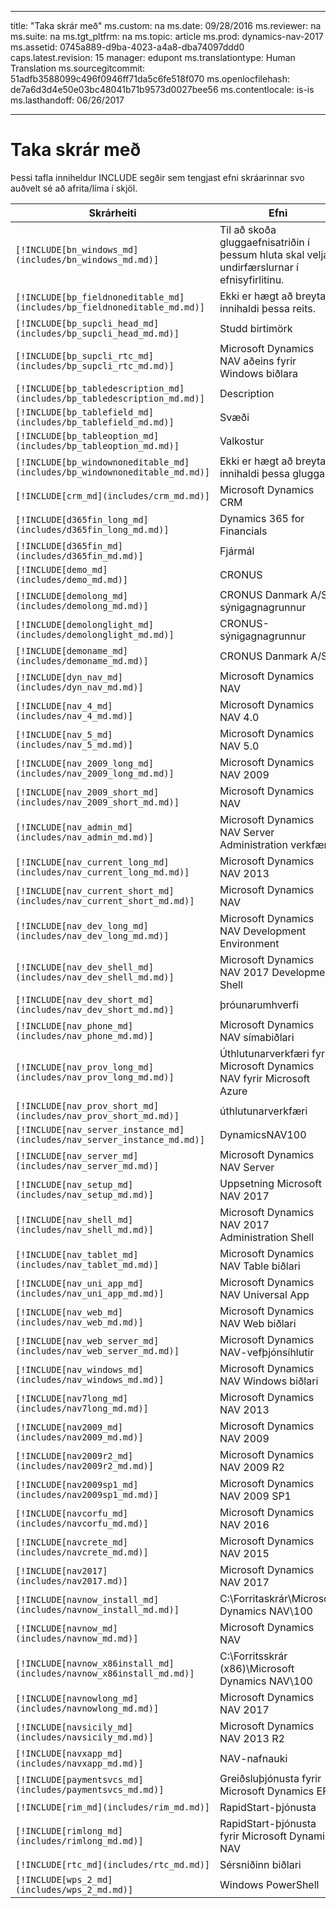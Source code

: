 
---
title: "Taka skrár með"
ms.custom: na
ms.date: 09/28/2016
ms.reviewer: na
ms.suite: na
ms.tgt_pltfrm: na
ms.topic: article
ms.prod: dynamics-nav-2017
ms.assetid: 0745a889-d9ba-4023-a4a8-dba74097ddd0
caps.latest.revision: 15
manager: edupont
ms.translationtype: Human Translation
ms.sourcegitcommit: 51adfb3588099c496f0946ff71da5c6fe518f070
ms.openlocfilehash: de7a6d3d4e50e03bc48041b71b9573d0027bee56
ms.contentlocale: is-is
ms.lasthandoff: 06/26/2017

---

# <a name="include-files"></a>Taka skrár með

Þessi tafla inniheldur INCLUDE segðir sem tengjast efni skráarinnar svo auðvelt sé að afrita/líma í skjöl.

|Skrárheiti   |Efni  |
|------------|---------|
|`[!INCLUDE[bn_windows_md](includes/bn_windows_md.md)]`|Til að skoða gluggaefnisatriðin í þessum hluta skal velja undirfærslurnar í efnisyfirlitinu.|
|`[!INCLUDE[bp_fieldnoneditable_md](includes/bp_fieldnoneditable_md.md)]`|Ekki er hægt að breyta innihaldi þessa reits.|
|`[!INCLUDE[bp_supcli_head_md](includes/bp_supcli_head_md.md)]`|Studd birtimörk|
|`[!INCLUDE[bp_supcli_rtc_md](includes/bp_supcli_rtc_md.md)]`|Microsoft Dynamics NAV aðeins fyrir Windows biðlara|
|`[!INCLUDE[bp_tabledescription_md](includes/bp_tabledescription_md.md)]`|Description| 
|`[!INCLUDE[bp_tablefield_md](includes/bp_tablefield_md.md)]`|Svæði|
|`[!INCLUDE[bp_tableoption_md](includes/bp_tableoption_md.md)]`|Valkostur|
|`[!INCLUDE[bp_windownoneditable_md](includes/bp_windownoneditable_md.md)]`|Ekki er hægt að breyta innihaldi þessa glugga.|
|`[!INCLUDE[crm_md](includes/crm_md.md)]`|Microsoft Dynamics CRM|
|`[!INCLUDE[d365fin_long_md](includes/d365fin_long_md.md)]`|Dynamics 365 for Financials|
|`[!INCLUDE[d365fin_md](includes/d365fin_md.md)]`|Fjármál|
|`[!INCLUDE[demo_md](includes/demo_md.md)]`|CRONUS|
|`[!INCLUDE[demolong_md](includes/demolong_md.md)]`|CRONUS Danmark A/S sýnigagnagrunnur|
|`[!INCLUDE[demolonglight_md](includes/demolonglight_md.md)]`|CRONUS-sýnigagnagrunnur|
|`[!INCLUDE[demoname_md](includes/demoname_md.md)]`|CRONUS Danmark A/S|
|`[!INCLUDE[dyn_nav_md](includes/dyn_nav_md.md)]`|Microsoft Dynamics NAV|
|`[!INCLUDE[nav_4_md](includes/nav_4_md.md)]`|Microsoft Dynamics NAV 4.0|
|`[!INCLUDE[nav_5_md](includes/nav_5_md.md)]`|Microsoft Dynamics NAV 5.0|
|`[!INCLUDE[nav_2009_long_md](includes/nav_2009_long_md.md)]`|Microsoft Dynamics NAV 2009|
|`[!INCLUDE[nav_2009_short_md](includes/nav_2009_short_md.md)]`|Microsoft Dynamics NAV|
|`[!INCLUDE[nav_admin_md](includes/nav_admin_md.md)]`|Microsoft Dynamics NAV Server Administration verkfæri|
|`[!INCLUDE[nav_current_long_md](includes/nav_current_long_md.md)]`|Microsoft Dynamics NAV 2013|
|`[!INCLUDE[nav_current_short_md](includes/nav_current_short_md.md)]`|Microsoft Dynamics NAV|
|`[!INCLUDE[nav_dev_long_md](includes/nav_dev_long_md.md)]`|Microsoft Dynamics NAV Development Environment|
|`[!INCLUDE[nav_dev_shell_md](includes/nav_dev_shell_md.md)]`|Microsoft Dynamics NAV 2017 Development Shell|
|`[!INCLUDE[nav_dev_short_md](includes/nav_dev_short_md.md)]`|þróunarumhverfi|
|`[!INCLUDE[nav_phone_md](includes/nav_phone_md.md)]`|Microsoft Dynamics NAV símabiðlari|
|`[!INCLUDE[nav_prov_long_md](includes/nav_prov_long_md.md)]`|Úthlutunarverkfæri fyrir Microsoft Dynamics NAV fyrir Microsoft Azure|
|`[!INCLUDE[nav_prov_short_md](includes/nav_prov_short_md.md)]`|úthlutunarverkfæri|
|`[!INCLUDE[nav_server_instance_md](includes/nav_server_instance_md.md)]`|DynamicsNAV100|
|`[!INCLUDE[nav_server_md](includes/nav_server_md.md)]`|Microsoft Dynamics NAV Server|
|`[!INCLUDE[nav_setup_md](includes/nav_setup_md.md)]`|Uppsetning Microsoft NAV 2017|
|`[!INCLUDE[nav_shell_md](includes/nav_shell_md.md)]`|Microsoft Dynamics NAV 2017 Administration Shell|
|`[!INCLUDE[nav_tablet_md](includes/nav_tablet_md.md)]`|Microsoft Dynamics NAV Table biðlari|
|`[!INCLUDE[nav_uni_app_md](includes/nav_uni_app_md.md)]`|Microsoft Dynamics NAV Universal App|
|`[!INCLUDE[nav_web_md](includes/nav_web_md.md)]`|Microsoft Dynamics NAV Web biðlari|
|`[!INCLUDE[nav_web_server_md](includes/nav_web_server_md.md)]`|Microsoft Dynamics NAV-vefþjónsíhlutir|
|`[!INCLUDE[nav_windows_md](includes/nav_windows_md.md)]`|Microsoft Dynamics NAV Windows biðlari|
|`[!INCLUDE[nav7long_md](includes/nav7long_md.md)]`|Microsoft Dynamics NAV 2013|
|`[!INCLUDE[nav2009_md](includes/nav2009_md.md)]`|Microsoft Dynamics NAV 2009|
|`[!INCLUDE[nav2009r2_md](includes/nav2009r2_md.md)]`|Microsoft Dynamics NAV 2009 R2|
|`[!INCLUDE[nav2009sp1_md](includes/nav2009sp1_md.md)]`|Microsoft Dynamics NAV 2009 SP1|
|`[!INCLUDE[navcorfu_md](includes/navcorfu_md.md)]`|Microsoft Dynamics NAV 2016|
|`[!INCLUDE[navcrete_md](includes/navcrete_md.md)]`|Microsoft Dynamics NAV 2015|
|`[!INCLUDE[nav2017](includes/nav2017.md)]`|Microsoft Dynamics NAV 2017|
|`[!INCLUDE[navnow_install_md](includes/navnow_install_md.md)]`|C:\\Forritaskrár\\Microsoft Dynamics NAV\\100|
|`[!INCLUDE[navnow_md](includes/navnow_md.md)]`|Microsoft Dynamics NAV|
|`[!INCLUDE[navnow_x86install_md](includes/navnow_x86install_md.md)]`|C:\\Forritsskrár \(x86\)\\Microsoft Dynamics NAV\\100|
|`[!INCLUDE[navnowlong_md](includes/navnowlong_md.md)]`|Microsoft Dynamics NAV 2017|
|`[!INCLUDE[navsicily_md](includes/navsicily_md.md)]`|Microsoft Dynamics NAV 2013 R2|
|`[!INCLUDE[navxapp_md](includes/navxapp_md.md)]`|NAV-nafnauki|
|`[!INCLUDE[paymentsvcs_md](includes/paymentsvcs_md.md)]`|Greiðsluþjónusta fyrir Microsoft Dynamics ERP|
|`[!INCLUDE[rim_md](includes/rim_md.md)]`|RapidStart-þjónusta|
|`[!INCLUDE[rimlong_md](includes/rimlong_md.md)]`|RapidStart-þjónusta fyrir Microsoft Dynamics NAV|
|`[!INCLUDE[rtc_md](includes/rtc_md.md)]`|Sérsniðinn biðlari|
|`[!INCLUDE[wps_2_md](includes/wps_2_md.md)]`|Windows PowerShell|

